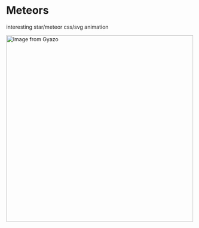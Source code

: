 # Meteors
interesting star/meteor css/svg animation

<a href="https://gyazo.com/e6a8d49c9b8365569871c140e5920cf9"><img src="https://i.gyazo.com/e6a8d49c9b8365569871c140e5920cf9.gif" alt="Image from Gyazo" width="500"/></a>
